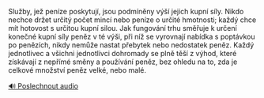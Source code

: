 
Služby, jež peníze poskytují, jsou podmíněny výší jejich kupní síly. Nikdo nechce držet určitý počet mincí nebo peníze o určité hmotnosti; každý chce mít hotovost s určitou kupní silou. Jak fungování trhu směřuje k určení konečné kupní síly peněz v té výši, při níž se vyrovnají nabídka s poptávkou po penězích, nikdy nemůže nastat přebytek nebo nedostatek peněz. Každý jednotlivec a všichni jednotlivci dohromady se plně těší z výhod, které získávají z nepřímé směny a používání peněz, bez ohledu na to, zda je celkové množství peněz velké, nebo malé.

[🔊 Poslechnout audio](/data/7-paragraphs/audio/chapter_79/para_009-Sluby-je-penze-poskytuj-jsou-podmnny-v.mp3)
